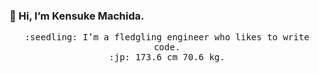 ### 👋 Hi, I’m Kensuke Machida.

<p align="center">
  <samp>
    :seedling: I’m a fledgling engineer who likes to write code.<br/>:jp:
    173.6 cm 70.6 kg.
  </samp>
</p>
